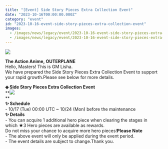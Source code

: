 ```yaml
---
title: "[Event] Side Story Pieces Extra Collection Event"
date: "2023-10-16T00:00:00.000Z"
category: "event"
id: "2023-10-16-event-side-story-pieces-extra-collection-event"
images:
  - /images/news/legacy/event/2023-10-16-event-side-story-pieces-extra-collection-event/0501163e19b84f698a4e7dbd99c04fa3.webp
  - /images/news/legacy/event/2023-10-16-event-side-story-pieces-extra-collection-event/1bc46dadea6f4b7783f4d2bb67e9e49b_002.webp
---
```


![](/images/news/legacy/event/2023-10-16-event-side-story-pieces-extra-collection-event/0501163e19b84f698a4e7dbd99c04fa3.webp)  
  
**The Action Anime, OUTERPLANE**  
Hello, Masters! This is GM Lisha.  
We have prepared the Side Story Pieces Extra Collection Event to support your rapid growth.Please see below for more details.

**◈ Side Story Pieces Extra Collection Event**  
**![](/images/news/legacy/event/2023-10-16-event-side-story-pieces-extra-collection-event/1bc46dadea6f4b7783f4d2bb67e9e49b_002.webp)  
**  
**✨ Schedule**  
\- 10/17 (Tue) 00:00 UTC ~ 10/24 (Mon) before the maintenance  
**✨ Details**  
\- You can acquire 1 additional hero piece when clearing the stages in which ★3 Hero pieces are available as rewards.  
Do not miss your chance to acquire more hero pieces!**Please Note**  
\- The above event will only be applied during the event period.  
\- The event details are subject to change.Thank you.
